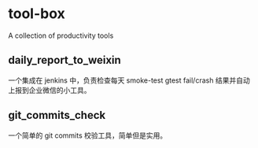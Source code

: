 # tool-box
A collection of productivity tools



## daily_report_to_weixin
一个集成在 jenkins 中，负责检查每天 smoke-test gtest fail/crash 结果并自动上报到企业微信的小工具。


## git_commits_check
一个简单的 git commits 校验工具，简单但是实用。